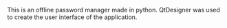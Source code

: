 This is an offline password manager made in python. QtDesigner was used to create the user interface of the application.
